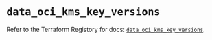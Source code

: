 # `data_oci_kms_key_versions`

Refer to the Terraform Registory for docs: [`data_oci_kms_key_versions`](https://registry.terraform.io/providers/oracle/oci/6.18.0/docs/data-sources/kms_key_versions).
